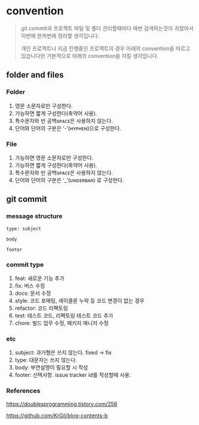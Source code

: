 # convention

> git commit과 프로젝트 파일 및 폴더 관리할때마다 매번 검색하는것이 귀찮아서 이번에 한꺼번에 정리할 생각입니다.
>
> 개인 프로젝트나 지금 진행중인 프로젝트의 경우 아래의 convention을 따르고 있습니다만 기본적으로 아래의 convention을 지킬 생각입니다.

## folder and files
### Folder
1. 영문 소문자로만 구성한다.
2. 가능하면 짧게 구성한다(축약어 사용).
3. 특수문자와 빈 공백sᴘᴀᴄᴇ은 사용하지 않는다.
4. 단어와 단어의 구분은 ‘-’(ʜʏᴘʜᴇɴ)으로 구성한다.
### File
1. 가능하면 영문 소문자로만 구성한다.
2. 가능하면 짧게 구성한다(축약어 사용).
3. 특수문자와 빈 공백sᴘᴀᴄᴇ은 사용하지 않는다.
4. 단어와 단어의 구분은 ‘_’(ᴜɴᴅᴇʀʙᴀʀ) 로 구성한다.

## git commit
### message structure
```
type: subject

body

footer
```
### commit type
1. feat: 새로운 기능 추가
2. fix: 버스 수정
3. docs: 문서 수정
4. style: 코드 포매팅, 세이콜론 누락 등 코드 변경이 없는 경우
5. refactor: 코드 리펙토링
6. test: 테스트 코드, 리펙토링 테스트 코드 추가
7. chore: 빌드 업무 수정, 패키지 매니저 수정

### etc
1. subject: 과거형은 쓰지 않는다. fixed -> fix
2. type: 대문자는 쓰지 않는다.
3. body: 부연설명이 필요할 시 작성
4. footer: 선택사항. issue tracker id를 작성할때 사용.





### References

https://doublesprogramming.tistory.com/256

https://github.com/KrGil/blog-contents-b
